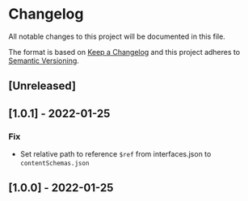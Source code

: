 # Changelog

All notable changes to this project will be documented in this file.

The format is based on [Keep a Changelog](http://keepachangelog.com/en/1.0.0/)
and this project adheres to [Semantic Versioning](http://semver.org/spec/v2.0.0.html).

## [Unreleased]

## [1.0.1] - 2022-01-25
### Fix
- Set relative path to reference `$ref` from interfaces.json to `contentSchemas.json`

## [1.0.0] - 2022-01-25
